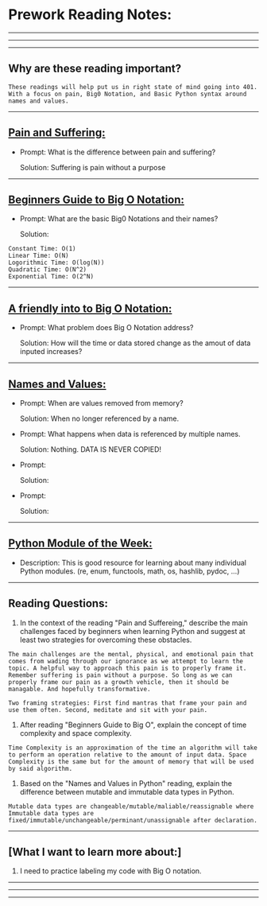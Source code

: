 # **Prework Reading Notes:**

---
---
---

## Why are these reading important?

```
These readings will help put us in right state of mind going into 401. With a focus on pain, Big0 Notation, and Basic Python syntax around names and values.
```

---

## [**Pain and Suffering:**](https://codefellows.github.io/code-401-python-guide/curriculum/class-01/notes/pain_suffering)

* Prompt: What is the difference between pain and suffering?

  Solution: Suffering is pain without a purpose

---

## [**Beginners Guide to Big O Notation:**](https://robbell.io/2009/06/a-beginners-guide-to-big-o-notation)

* Prompt: What are the basic Big0 Notations and their names?

  Solution:

```
Constant Time: O(1)
Linear Time: O(N)
Logorithmic Time: O(log(N))
Quadratic Time: O(N^2)
Exponential Time: O(2^N)
```

---

## [**A friendly into to Big O Notation:**](https://www.codenewbie.org/basecs/8)

* Prompt: What problem does Big O Notation address?

  Solution: How will the time or data stored change as the amout of data inputed increases?

---

## [**Names and Values:**](https://www.youtube.com/watch?v=_AEJHKGk9ns)

* Prompt: When are values removed from memory?

  Solution: When no longer referenced by a name.

* Prompt: What happens when data is referenced by multiple names.

  Solution: Nothing. DATA IS NEVER COPIED!

* Prompt: 

  Solution: 

* Prompt: 

  Solution: 

---

## [**Python Module of the Week:**](https://pymotw.com/3/index.html)

* Description: This is good resource for learning about many individual Python modules. (re, enum, functools, math, os, hashlib, pydoc, ...)

---

## **Reading Questions:**

1. In the context of the reading "Pain and Suffereing," describe the main challenges faced by beginners when learning Python and suggest at least two strategies for overcoming these obstacles.

```
The main challenges are the mental, physical, and emotional pain that comes from wading through our ignorance as we attempt to learn the topic. A helpful way to approach this pain is to properly frame it. Remember suffering is pain without a purpose. So long as we can properly frame our pain as a growth vehicle, then it should be managable. And hopefully transformative. 

Two framing strategies: First find mantras that frame your pain and use them often. Second, meditate and sit with your pain.
```

1. After reading "Beginners Guide to Big O", explain the concept of time complexity and space complexity.

```
Time Complexity is an approximation of the time an algorithm will take to perform an operation relative to the amount of input data. Space Complexity is the same but for the amount of memory that will be used by said algorithm.
```

1. Based on the "Names and Values in Python" reading, explain the difference between mutable and immutable data types in Python.

```
Mutable data types are changeable/mutable/maliable/reassignable where Immutable data types are fixed/immutable/unchangeable/perminant/unassignable after declaration.
```

---

## [**What I want to learn more about:**]

1. I need to practice labeling my code with Big O notation.

---
---
---